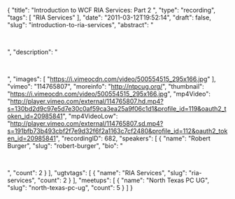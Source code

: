 {
  "title": "Introduction to WCF RIA Services: Part 2 ",
  "type": "recording",
  "tags": [
    "RIA Services"
  ],
  "date": "2011-03-12T19:52:14",
  "draft": false,
  "slug": "introduction-to-ria-services",
  "abstract": "<p>&nbsp;</p>",
  "description": "<p>&nbsp;</p>",
  "images": [
    "https://i.vimeocdn.com/video/500554515_295x166.jpg"
  ],
  "vimeo": "114765807",
  "moreinfo": "http://ntpcug.org/",
  "thumbnail": "https://i.vimeocdn.com/video/500554515_295x166.jpg",
  "mp4Video": "http://player.vimeo.com/external/114765807.hd.mp4?s=130bd2d9c97e5d7e30c0af59ca3ea25a9f06c1d1&profile_id=119&oauth2_token_id=20985841",
  "mp4VideoLow": "http://player.vimeo.com/external/114765807.sd.mp4?s=191bfb73b493cbf2f7e9d32f6f2a1163c7cf2480&profile_id=112&oauth2_token_id=20985841",
  "recordingID": 682,
  "speakers": [
    {
      "name": "Robert Burger",
      "slug": "robert-burger",
      "bio": "<p>&nbsp;</p>",
      "count": 2
    }
  ],
  "ugtvtags": [
    {
      "name": "RIA Services",
      "slug": "ria-services",
      "count": 2
    }
  ],
  "meetups": [
    {
      "name": "North Texas PC UG",
      "slug": "north-texas-pc-ug",
      "count": 5
    }
  ]
}